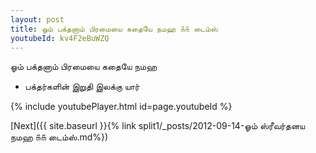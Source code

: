 ```yaml
---
layout: post
title: ஓம் பக்தனாம் பிரமையை கதையே நமஹ ௧௧ டைம்ஸ்
youtubeId: kv4F2eBuWZQ
---
```

 
 
 ஓம் பக்தனாம் பிரமையை கதையே நமஹ  
 
 -  பக்தர்களின் இறுதி இலக்கு யார் 
 
  
 
  
 
 
 
 
 
 


{% include youtubePlayer.html id=page.youtubeId %}
 
[Next]({{ site.baseurl }}{% link  split1/_posts/2012-09-14-ஓம் ஸ்ரீவர்தனய நமஹ ௧௧ டைம்ஸ்.md%})
 
